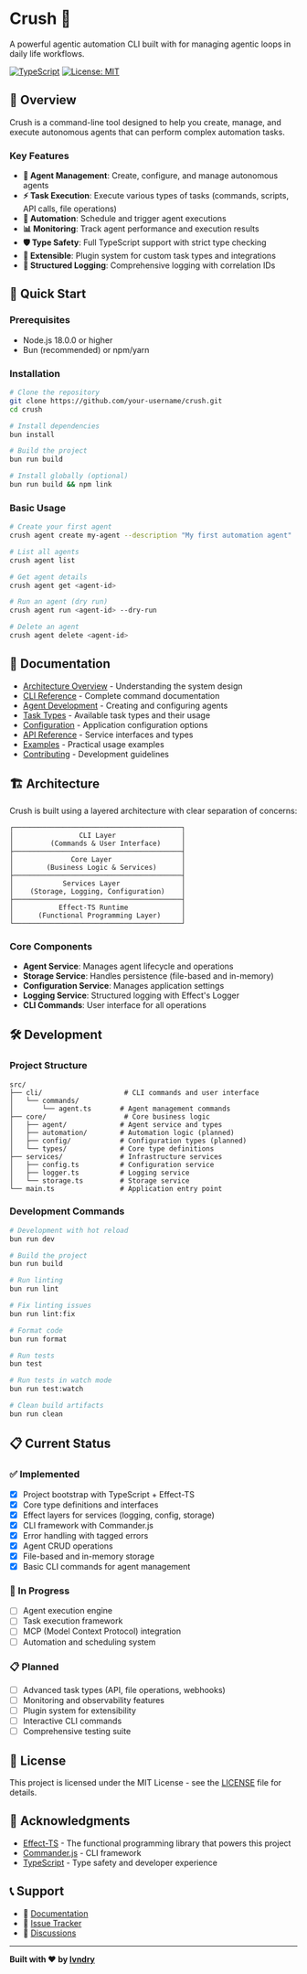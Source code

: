 # Crush 🚀

A powerful agentic automation CLI built with for managing agentic loops in daily life workflows.

[![TypeScript](https://img.shields.io/badge/TypeScript-100%25-blue.svg)](https://www.typescriptlang.org/)
[![License: MIT](https://img.shields.io/badge/License-MIT-yellow.svg)](https://opensource.org/licenses/MIT)

## 🎯 Overview

Crush is a command-line tool designed to help you create, manage, and execute autonomous agents that can perform complex automation tasks.

### Key Features

- **🤖 Agent Management**: Create, configure, and manage autonomous agents
- **⚡ Task Execution**: Execute various types of tasks (commands, scripts, API calls, file operations)
- **🔄 Automation**: Schedule and trigger agent executions
- **📊 Monitoring**: Track agent performance and execution results
- **🛡️ Type Safety**: Full TypeScript support with strict type checking
- **🔧 Extensible**: Plugin system for custom task types and integrations
- **📝 Structured Logging**: Comprehensive logging with correlation IDs

## 🚀 Quick Start

### Prerequisites

- Node.js 18.0.0 or higher
- Bun (recommended) or npm/yarn

### Installation

```bash
# Clone the repository
git clone https://github.com/your-username/crush.git
cd crush

# Install dependencies
bun install

# Build the project
bun run build

# Install globally (optional)
bun run build && npm link
```

### Basic Usage

```bash
# Create your first agent
crush agent create my-agent --description "My first automation agent"

# List all agents
crush agent list

# Get agent details
crush agent get <agent-id>

# Run an agent (dry run)
crush agent run <agent-id> --dry-run

# Delete an agent
crush agent delete <agent-id>
```

## 📖 Documentation

- [Architecture Overview](docs/architecture.md) - Understanding the system design
- [CLI Reference](docs/cli-reference.md) - Complete command documentation
- [Agent Development](docs/agent-development.md) - Creating and configuring agents
- [Task Types](docs/task-types.md) - Available task types and their usage
- [Configuration](docs/configuration.md) - Application configuration options
- [API Reference](docs/api-reference.md) - Service interfaces and types
- [Examples](docs/examples.md) - Practical usage examples
- [Contributing](docs/contributing.md) - Development guidelines

## 🏗️ Architecture

Crush is built using a layered architecture with clear separation of concerns:

```
┌─────────────────────────────────────────┐
│                CLI Layer                │
│         (Commands & User Interface)     │
├─────────────────────────────────────────┤
│              Core Layer                 │
│        (Business Logic & Services)      │
├─────────────────────────────────────────┤
│            Services Layer               │
│    (Storage, Logging, Configuration)    │
├─────────────────────────────────────────┤
│           Effect-TS Runtime             │
│      (Functional Programming Layer)     │
└─────────────────────────────────────────┘
```

### Core Components

- **Agent Service**: Manages agent lifecycle and operations
- **Storage Service**: Handles persistence (file-based and in-memory)
- **Configuration Service**: Manages application settings
- **Logging Service**: Structured logging with Effect's Logger
- **CLI Commands**: User interface for all operations

## 🛠️ Development

### Project Structure

```
src/
├── cli/                    # CLI commands and user interface
│   └── commands/
│       └── agent.ts       # Agent management commands
├── core/                   # Core business logic
│   ├── agent/             # Agent service and types
│   ├── automation/        # Automation logic (planned)
│   ├── config/            # Configuration types (planned)
│   └── types/             # Core type definitions
├── services/              # Infrastructure services
│   ├── config.ts          # Configuration service
│   ├── logger.ts          # Logging service
│   └── storage.ts         # Storage service
└── main.ts                # Application entry point
```

### Development Commands

```bash
# Development with hot reload
bun run dev

# Build the project
bun run build

# Run linting
bun run lint

# Fix linting issues
bun run lint:fix

# Format code
bun run format

# Run tests
bun test

# Run tests in watch mode
bun run test:watch

# Clean build artifacts
bun run clean
```

## 📋 Current Status

### ✅ Implemented

- [x] Project bootstrap with TypeScript + Effect-TS
- [x] Core type definitions and interfaces
- [x] Effect layers for services (logging, config, storage)
- [x] CLI framework with Commander.js
- [x] Error handling with tagged errors
- [x] Agent CRUD operations
- [x] File-based and in-memory storage
- [x] Basic CLI commands for agent management

### 🔄 In Progress

- [ ] Agent execution engine
- [ ] Task execution framework
- [ ] MCP (Model Context Protocol) integration
- [ ] Automation and scheduling system

### 📋 Planned

- [ ] Advanced task types (API, file operations, webhooks)
- [ ] Monitoring and observability features
- [ ] Plugin system for extensibility
- [ ] Interactive CLI commands
- [ ] Comprehensive testing suite

## 📄 License

This project is licensed under the MIT License - see the [LICENSE](LICENSE) file for details.

## 🙏 Acknowledgments

- [Effect-TS](https://effect.website/) - The functional programming library that powers this project
- [Commander.js](https://github.com/tj/commander.js) - CLI framework
- [TypeScript](https://www.typescriptlang.org/) - Type safety and developer experience

## 📞 Support

- 📖 [Documentation](docs/)
- 🐛 [Issue Tracker](https://github.com/your-username/crush/issues)
- 💬 [Discussions](https://github.com/your-username/crush/discussions)

---

**Built with ❤️ by [lvndry](https://github.com/lvndry)**
